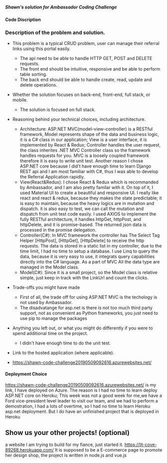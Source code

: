 ##### Shawn's solution for Ambassador Coding Challenge
#### Code Discription

###	Description of the problem and solution.
- This problem is a typical CRUD problem, user can manage their referral links using this portal easily. 
  - The api need to be able to handle HTTP GET, POST and DELETE requests.
  - The front end should be intuitive, responsive and be able to perform table sorting. 
  - The back end should be able to handle create, read, update and delete operations.
- Whether the solution focuses on back-end, front-end, full stack, or mobile.
  - The solution is focused on full stack. 
-	Reasoning behind your technical choices, including architecture.
    - Architecture: ASP.NET MVC(model–view–controller) is a RESTful framework, Model represents shape of the data and business logic, it is a C# class in our application; View is a user interface, it is implemented by React & Redux; Controller handles the user request, the class inherites .NET MVC Controller class so the framework handles requests for you. MVC is a loosely coupled framework therefore it is easy to write unit test. Another reason I chose ASP.NET core because I did't have enough time to learn Django REST api and I am most familiar with C#, thus I was able to develop the Referral Application rapidly.
    - View(React&Redux): I chose React & Redux which is recommanded by Ambassador, and I am also pretty familar with it. On top of it, I used Material UI to create a beautiful and responsive UI. I really like react and react & redux, because they makes the state predictable; it is easy to maintain, because the heavy logics are in mutation and dispatch. it is also easy to test, we can call the mutation and dispatch from unit test code easily. I used AXIOS to implement the fully RESTful architecture, it handles httpGet, httpPost, and httpDelete, and it is promise-based. The returned json data is processed in the promise delegation.
    - Controller(C#): In MVC framework the controller has The Select Tag Helper [HttpPost],  [HttpGet], [HttpDelete] to receive the http requests. The data is stored in a static list in my controller, due to the time limit, I had no time to setup a database. I use Linq to query the data, because it is very easy to use, it integrats query capabilities directly into the C# language. As a part of MVC All the data type are managed in the Model class. 
    - Model(C#): Since it is a small project, so the Model class is relative simple, just keep in track with the LinkUrl and count the clicks.  
  
-	Trade-offs you might have made
    - First of all, the trade off for using ASP.NET MVC is the techology is not used by Ambassador.
    - The disadvatange for asp.net is there is not too much third party support, not as convenient as Python frameworks, you just need to use pip to manage the packages
- Anything you left out, or what you might do differently if you were to spend additional time on the project.
  - I didn't have enough time to do the unit test.
-	Link to the hosted application (where applicable).
  - https://shawn-code-challenge20190509092616.azurewebsites.net/ 

#### Deployment Choice

https://shawn-code-challenge20190509092616.azurewebsites.net/ is my link, I have deployed on Azure. The reason is I had no time to learn deploy ASP.NET core on Heroku; This week was not a good week for me,we have a Ford vice-president level leader to visit our team, and we had to perform a demostration, I had a lots of overtime, so I had no time to learn Heroku asp.net deployment. But I do have an unfinished project that is deployed in Heroku

## Show us your other projects! (optional)
a website I am trying to build for my fiance, just started it.
https://lit-cove-89268.herokuapp.com/
It is supposed to be a E-commerce page to promote her design shop, the project is written in node.js and vue.js
